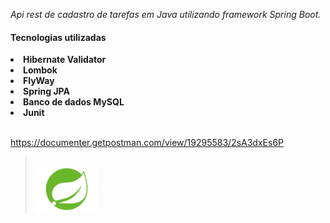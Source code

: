 <em>Api rest de cadastro de tarefas em Java utilizando framework Spring Boot.</em>

#### Tecnologias utilizadas

<li><strong>Hibernate Validator
<li>Lombok
<li>FlyWay
<li>Spring JPA
<li>Banco de dados MySQL
<li>Junit</strong>
<br/>
<br/>

https://documenter.getpostman.com/view/19295583/2sA3dxEs6P



> <br/><img src="assets\spring.png" alt="drawing" width="100"/>
